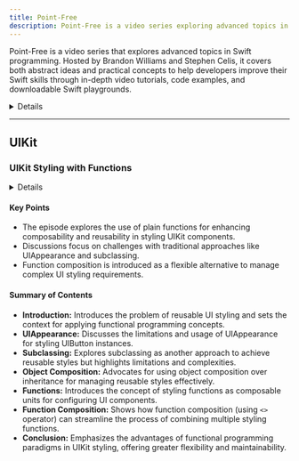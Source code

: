 ```yaml
---
title: Point-Free
description: Point-Free is a video series exploring advanced topics in the Swift programming language. Hosted by industry experts Brandon Williams and Stephen Celis, the series covers a wide range of abstract and practical concepts with downloadable Swift playgrounds and video transcripts for easy reference.
---
```


Point-Free is a video series that explores advanced topics in Swift programming. Hosted by Brandon Williams and Stephen Celis, it covers both abstract ideas and practical concepts to help developers improve their Swift skills through in-depth video tutorials, code examples, and downloadable Swift playgrounds.

<details>
**URL:** https://www.pointfree.co

**Authors:** `Brandon Williams` and `Stephen Celis`

**Complexity Levels:**
   - **Beginner:** 10%
   - **Intermediate:** 30%
   - **Advanced:** 60%

**Frequency of Posting:** Weekly

**Types of Content:**
   - **Videos:** 70% (In-depth video tutorials)
   - **Articles:** 20% (Accompanying blog posts)
   - **Interactive Content:** 10% (Playground downloads and examples)

**Additional Features:**
   - **Newsletter:** Available for regular updates and news.
   - **Collections:** Curated series of videos on specific topics.
   - **Free Episodes:** Access to select free episodes and resources.
</details>

<LinkCard title="Visit Point-Free" href="https://www.pointfree.co" />

---

## UIKit

### UIKit Styling with Functions

<details>

**URL:** https://www.pointfree.co/episodes/ep3-uikit-styling-with-functions

**Published:** Feb 12, 2018  

**Authors:** Point-Free

**Tags:**  
`iOS Development`, `UIKit`, `Functional Programming`, `UI Styling`

</details>

#### Key Points
- The episode explores the use of plain functions for enhancing composability and reusability in styling UIKit components.
- Discussions focus on challenges with traditional approaches like UIAppearance and subclassing.
- Function composition is introduced as a flexible alternative to manage complex UI styling requirements.

#### Summary of Contents
- **Introduction:** Introduces the problem of reusable UI styling and sets the context for applying functional programming concepts.
- **UIAppearance:** Discusses the limitations and usage of UIAppearance for styling UIButton instances.
- **Subclassing:** Explores subclassing as another approach to achieve reusable styles but highlights limitations and complexities.
- **Object Composition:** Advocates for using object composition over inheritance for managing reusable styles effectively.
- **Functions:** Introduces the concept of styling functions as composable units for configuring UI components.
- **Function Composition:** Shows how function composition (using `<>` operator) can streamline the process of combining multiple styling functions.
- **Conclusion:** Emphasizes the advantages of functional programming paradigms in UIKit styling, offering greater flexibility and maintainability.

<LinkCard title="Read Full Article" href="https://www.pointfree.co/episodes/ep3-uikit-styling-with-functions" />
